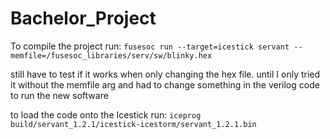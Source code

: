 # Bachelor_Project

To compile the project run:
```fusesoc run --target=icestick servant --memfile=/fusesoc_libraries/serv/sw/blinky.hex```

still have to test if it works when only changing the hex file.
until I only tried it without the memfile arg and had to change something in the verilog code to run the new software

to load the code onto the Icestick run:
```iceprog build/servant_1.2.1/icestick-icestorm/servant_1.2.1.bin```
